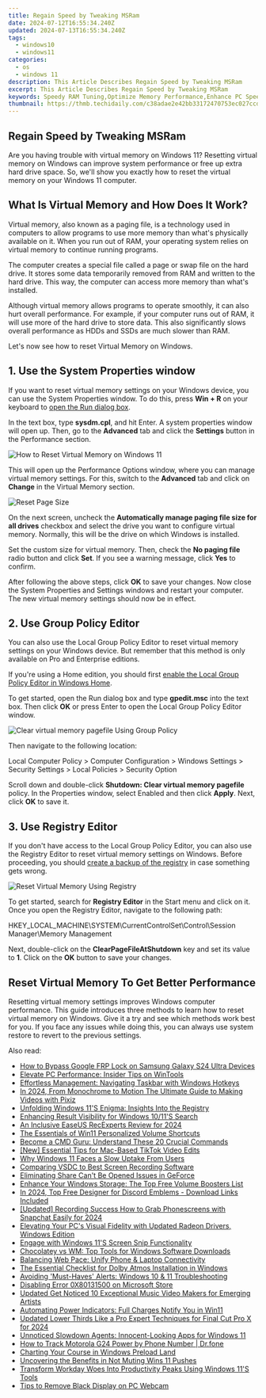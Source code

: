 ```yaml
---
title: Regain Speed by Tweaking MSRam
date: 2024-07-12T16:55:34.240Z
updated: 2024-07-13T16:55:34.240Z
tags:
  - windows10
  - windows11
categories:
  - os
  - windows 11
description: This Article Describes Regain Speed by Tweaking MSRam
excerpt: This Article Describes Regain Speed by Tweaking MSRam
keywords: Speedy RAM Tuning,Optimize Memory Performance,Enhance PC Speed,Boost RAM Efficiency,Increase System Speed,MSRAM Upgrade Tips,RAM Tweaks for Faster Computers
thumbnail: https://thmb.techidaily.com/c38adae2e42bb33172470753ec027ccdb4d1aafb812ed418ac2e91f37424af9f.jpg
---
```


## Regain Speed by Tweaking MSRam

 Are you having trouble with virtual memory on Windows 11? Resetting virtual memory on Windows can improve system performance or free up extra hard drive space. So, we'll show you exactly how to reset the virtual memory on your Windows 11 computer.

## What Is Virtual Memory and How Does It Work?

 Virtual memory, also known as a paging file, is a technology used in computers to allow programs to use more memory than what's physically available on it. When you run out of RAM, your operating system relies on virtual memory to continue running programs.

 The computer creates a special file called a page or swap file on the hard drive. It stores some data temporarily removed from RAM and written to the hard drive. This way, the computer can access more memory than what's installed.

 Although virtual memory allows programs to operate smoothly, it can also hurt overall performance. For example, if your computer runs out of RAM, it will use more of the hard drive to store data. This also significantly slows overall performance as HDDs and SSDs are much slower than RAM.

 Let's now see how to reset Virtual Memory on Windows.

## 1\. Use the System Properties window

 If you want to reset virtual memory settings on your Windows device, you can use the System Properties window. To do this, press **Win + R** on your keyboard to [open the Run dialog box](https://www.makeuseof.com/windows-open-run-command-dialog-box/).

 In the text box, type **sysdm.cpl**, and hit Enter. A system properties window will open up. Then, go to the **Advanced** tab and click the **Settings** button in the Performance section.

![How to Reset Virtual Memory on Windows 11](https://static1.makeuseofimages.com/wordpress/wp-content/uploads/2023/04/how-to-reset-virtual-memory-on-windows-11.jpg)

 This will open up the Performance Options window, where you can manage virtual memory settings. For this, switch to the **Advanced** tab and click on **Change** in the Virtual Memory section.

![Reset Page Size](https://static1.makeuseofimages.com/wordpress/wp-content/uploads/2023/04/reset-page-size.jpg)

 On the next screen, uncheck the **Automatically manage paging file size for all drives** checkbox and select the drive you want to configure virtual memory. Normally, this will be the drive on which Windows is installed.

 Set the custom size for virtual memory. Then, check the **No paging file** radio button and click **Set**. If you see a warning message, click **Yes** to confirm.

 After following the above steps, click **OK** to save your changes. Now close the System Properties and Settings windows and restart your computer. The new virtual memory settings should now be in effect.

## 2\. Use Group Policy Editor

 You can also use the Local Group Policy Editor to reset virtual memory settings on your Windows device. But remember that this method is only available on Pro and Enterprise editions.

 If you're using a Home edition, you should first [enable the Local Group Policy Editor in Windows Home](https://www.makeuseof.com/tag/access-group-policy-editor-even-windows-home-settings-try/).

 To get started, open the Run dialog box and type **gpedit.msc** into the text box. Then click **OK** or press Enter to open the Local Group Policy Editor window.

![Clear virtual memory pagefile Using Group Policy](https://static1.makeuseofimages.com/wordpress/wp-content/uploads/2023/04/clear-virtual-memory-pagefile-using-group-policy.jpg)

 Then navigate to the following location:

Local Computer Policy > Computer Configuration > Windows Settings > Security Settings > Local Policies > Security Option

 Scroll down and double-click **Shutdown: Clear virtual memory pagefile** policy. In the Properties window, select Enabled and then click **Apply**. Next, click **OK** to save it.

## 3\. Use Registry Editor

 If you don't have access to the Local Group Policy Editor, you can also use the Registry Editor to reset virtual memory settings on Windows. Before proceeding, you should [create a backup of the registry](https://www.makeuseof.com/tag/backup-restore-windows-registry/) in case something gets wrong.

![Reset Virtual Memory Using Registry](https://static1.makeuseofimages.com/wordpress/wp-content/uploads/2023/04/reset-virtual-memory-using-registry.jpg)

 To get started, search for **Registry Editor** in the Start menu and click on it. Once you open the Registry Editor, navigate to the following path:

HKEY_LOCAL_MACHINE\SYSTEM\CurrentControlSet\Control\Session Manager\Memory Management

 Next, double-click on the **ClearPageFileAtShutdown** key and set its value to **1**. Click on the **OK** button to save your changes.

## Reset Virtual Memory To Get Better Performance

 Resetting virtual memory settings improves Windows computer performance. This guide introduces three methods to learn how to reset virtual memory on Windows. Give it a try and see which methods work best for you. If you face any issues while doing this, you can always use system restore to revert to the previous settings.


<ins class="adsbygoogle"
     style="display:block"
     data-ad-format="autorelaxed"
     data-ad-client="ca-pub-7571918770474297"
     data-ad-slot="1223367746"></ins>



<ins class="adsbygoogle"
     style="display:block"
     data-ad-client="ca-pub-7571918770474297"
     data-ad-slot="8358498916"
     data-ad-format="auto"
     data-full-width-responsive="true"></ins>



<span class="atpl-alsoreadstyle">Also read:</span>
<div><ul>
<li><a href="https://android-frp.techidaily.com/how-to-bypass-google-frp-lock-on-samsung-galaxy-s24-ultra-devices-by-drfone-android/"><u>How to Bypass Google FRP Lock on Samsung Galaxy S24 Ultra Devices</u></a></li>
<li><a href="https://win11-tips.techidaily.com/elevate-pc-performance-insider-tips-on-wintools/"><u>Elevate PC Performance: Insider Tips on WinTools</u></a></li>
<li><a href="https://win11-tips.techidaily.com/effortless-management-navigating-taskbar-with-windows-hotkeys/"><u>Effortless Management: Navigating Taskbar with Windows Hotkeys</u></a></li>
<li><a href="https://some-techniques.techidaily.com/in-2024-from-monochrome-to-motion-the-ultimate-guide-to-making-videos-with-pixiz/"><u>In 2024, From Monochrome to Motion  The Ultimate Guide to Making Videos with Pixiz</u></a></li>
<li><a href="https://win11-tips.techidaily.com/unfolding-windows-11s-enigma-insights-into-the-registry/"><u>Unfolding Windows 11'S Enigma: Insights Into the Registry</u></a></li>
<li><a href="https://win11-tips.techidaily.com/enhancing-result-visibility-for-windows-1011s-search/"><u>Enhancing Result Visibility for Windows 10/11'S Search</u></a></li>
<li><a href="https://video-capture.techidaily.com/an-inclusive-easeus-recexperts-review-for-2024/"><u>An Inclusive EaseUS RecExperts Review for 2024</u></a></li>
<li><a href="https://win11-tips.techidaily.com/the-essentials-of-win11-personalized-volume-shortcuts/"><u>The Essentials of Win11 Personalized Volume Shortcuts</u></a></li>
<li><a href="https://win11-tips.techidaily.com/become-a-cmd-guru-understand-these-20-crucial-commands/"><u>Become a CMD Guru: Understand These 20 Crucial Commands</u></a></li>
<li><a href="https://tiktok-clips.techidaily.com/new-essential-tips-for-mac-based-tiktok-video-edits/"><u>[New] Essential Tips for Mac-Based TikTok Video Edits</u></a></li>
<li><a href="https://win11-tips.techidaily.com/why-windows-11-faces-a-slow-uptake-from-users/"><u>Why Windows 11 Faces a Slow Uptake From Users</u></a></li>
<li><a href="https://visual-screen-recording.techidaily.com/comparing-vsdc-to-best-screen-recording-software/"><u>Comparing VSDC to Best Screen Recording Software</u></a></li>
<li><a href="https://win11-tips.techidaily.com/eliminating-share-cant-be-opened-issues-in-geforce/"><u>Eliminating Share Can't Be Opened Issues in GeForce</u></a></li>
<li><a href="https://win11-tips.techidaily.com/enhance-your-windows-storage-the-top-free-volume-boosters-list/"><u>Enhance Your Windows Storage: The Top Free Volume Boosters List</u></a></li>
<li><a href="https://discord-videos.techidaily.com/in-2024-top-free-designer-for-discord-emblems-download-links-included/"><u>In 2024, Top Free Designer for Discord Emblems - Download Links Included</u></a></li>
<li><a href="https://snapchat-videos.techidaily.com/updated-recording-success-how-to-grab-phonescreens-with-snapchat-easily-for-2024/"><u>[Updated] Recording Success  How to Grab Phonescreens with Snapchat Easily for 2024</u></a></li>
<li><a href="https://win11-tips.techidaily.com/elevating-your-pcs-visual-fidelity-with-updated-radeon-drivers-windows-edition/"><u>Elevating Your PC's Visual Fidelity with Updated Radeon Drivers, Windows Edition</u></a></li>
<li><a href="https://win11-tips.techidaily.com/engage-with-windows-11s-screen-snip-functionality/"><u>Engage with Windows 11'S Screen Snip Functionality</u></a></li>
<li><a href="https://win11-tips.techidaily.com/chocolatey-vs-wm-top-tools-for-windows-software-downloads/"><u>Chocolatey vs WM: Top Tools for Windows Software Downloads</u></a></li>
<li><a href="https://win11-tips.techidaily.com/balancing-web-pace-unify-phone-and-laptop-connectivity/"><u>Balancing Web Pace: Unify Phone & Laptop Connectivity</u></a></li>
<li><a href="https://win11-tips.techidaily.com/the-essential-checklist-for-dolby-atmos-installation-in-windows/"><u>The Essential Checklist for Dolby Atmos Installation in Windows</u></a></li>
<li><a href="https://win11-tips.techidaily.com/avoiding-must-haves-alerts-windows-10-and-11-troubleshooting/"><u>Avoiding 'Must-Haves' Alerts: Windows 10 & 11 Troubleshooting</u></a></li>
<li><a href="https://win11-tips.techidaily.com/disabling-error-0x80131500-on-microsoft-store/"><u>Disabling Error 0X80131500 on Microsoft Store</u></a></li>
<li><a href="https://smart-video-creator.techidaily.com/updated-get-noticed-10-exceptional-music-video-makers-for-emerging-artists/"><u>Updated Get Noticed 10 Exceptional Music Video Makers for Emerging Artists</u></a></li>
<li><a href="https://win11-tips.techidaily.com/automating-power-indicators-full-charges-notify-you-in-win11/"><u>Automating Power Indicators: Full Charges Notify You in Win11</u></a></li>
<li><a href="https://video-content-creator.techidaily.com/updated-lower-thirds-like-a-pro-expert-techniques-for-final-cut-pro-x-for-2024/"><u>Updated Lower Thirds Like a Pro Expert Techniques for Final Cut Pro X for 2024</u></a></li>
<li><a href="https://win11-tips.techidaily.com/unnoticed-slowdown-agents-innocent-looking-apps-for-windows-11/"><u>Unnoticed Slowdown Agents: Innocent-Looking Apps for Windows 11</u></a></li>
<li><a href="https://android-location-track.techidaily.com/how-to-track-motorola-g24-power-by-phone-number-drfone-by-drfone-virtual-android/"><u>How to Track Motorola G24 Power by Phone Number | Dr.fone</u></a></li>
<li><a href="https://win11-tips.techidaily.com/charting-your-course-in-windows-preload-land/"><u>Charting Your Course in Windows Preload Land</u></a></li>
<li><a href="https://win11-tips.techidaily.com/uncovering-the-benefits-in-not-muting-wins-11-pushes/"><u>Uncovering the Benefits in Not Muting Wins 11 Pushes</u></a></li>
<li><a href="https://win11-tips.techidaily.com/transform-workday-woes-into-productivity-peaks-using-windows-11s-tools/"><u>Transform Workday Woes Into Productivity Peaks Using Windows 11'S Tools</u></a></li>
<li><a href="https://win11-tips.techidaily.com/tips-to-remove-black-display-on-pc-webcam/"><u>Tips to Remove Black Display on PC Webcam</u></a></li>
</ul></div>
